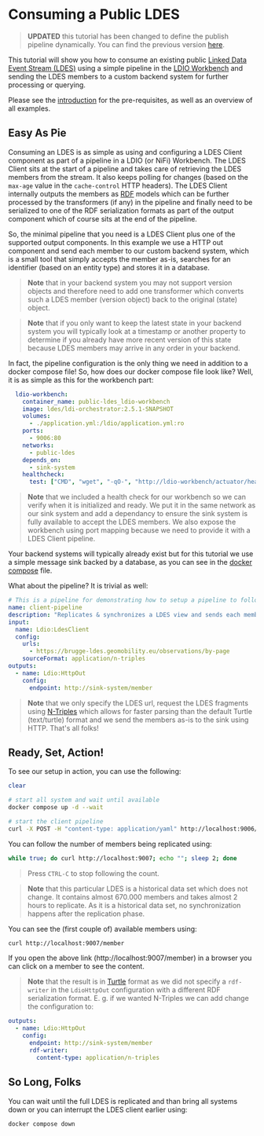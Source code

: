 # Consuming a Public LDES
> **UPDATED** this tutorial has been changed to define the publish pipeline dynamically. You can find the previous version [here](https://github.com/Informatievlaanderen/VSDS-Onboarding-Example/tree/v1.0.0/public-ldes).

This tutorial will show you how to consume an existing public [Linked Data Event Stream (LDES)](https://semiceu.github.io/LinkedDataEventStreams/) using a simple pipeline in the [LDIO Workbench](https://informatievlaanderen.github.io/VSDS-Linked-Data-Interactions/) and sending the LDES members to a custom backend system for further processing or querying.

Please see the [introduction](../README.md) for the pre-requisites, as well as an overview of all examples.

## Easy As Pie
Consuming an LDES is as simple as using and configuring a LDES Client component as part of a pipeline in a LDIO (or NiFi) Workbench. The LDES Client sits at the start of a pipeline and takes care of retrieving the LDES members from the stream. It also keeps polling for changes (based on the `max-age` value in the `cache-control` HTTP headers). The LDES Client internally outputs the members as [RDF](https://en.wikipedia.org/wiki/Resource_Description_Framework) models which can be further processed by the transformers (if any) in the pipeline and finally need to be serialized to one of the RDF serialization formats as part of the output component which of course sits at the end of the pipeline.

So, the minimal pipeline that you need is a LDES Client plus one of the supported output components. In this example we use a HTTP out component and send each member to our custom backend system, which is a small tool that simply accepts the member as-is, searches for an identifier (based on an entity type) and stores it in a database.

> **Note** that in your backend system you may not support version objects and therefore need to add one transformer which converts such a LDES member (version object) back to the original (state) object.

> **Note** that if you only want to keep the latest state in your backend system you will typically look at a timestamp or another property to determine if you already have more recent version of this state because LDES members may arrive in any order in your backend.

In fact, the pipeline configuration is the only thing we need in addition to a docker compose file! So, how does our docker compose file look like? Well, it is as simple as this for the workbench part:
```yaml
  ldio-workbench:
    container_name: public-ldes_ldio-workbench
    image: ldes/ldi-orchestrator:2.5.1-SNAPSHOT
    volumes:
      - ./application.yml:/ldio/application.yml:ro
    ports:
      - 9006:80
    networks:
      - public-ldes 
    depends_on:
      - sink-system
    healthcheck:
      test: ["CMD", "wget", "-qO-", "http://ldio-workbench/actuator/health"]
```
> **Note** that we included a health check for our workbench so we can verify when it is initialized and ready. We put it in the same network as our sink system and add a dependancy to ensure the sink system is fully available to accept the LDES members. We also expose the workbench using port mapping because we need to provide it with a LDES Client pipeline.

Your backend systems will typically already exist but for this tutorial we use a simple message sink backed by a database, as you can see in the [docker compose](./docker-compose.yml#L28) file.

What about the pipeline? It is trivial as well:
```yaml
# This is a pipeline for demonstrating how to setup a pipeline to follow a publicly available LDES as a Data Client
name: client-pipeline
description: "Replicates & synchronizes a LDES view and sends each member to a sink"
input:
  name: Ldio:LdesClient
  config:
    urls: 
      - https://brugge-ldes.geomobility.eu/observations/by-page
    sourceFormat: application/n-triples
outputs:
  - name: Ldio:HttpOut
    config:
      endpoint: http://sink-system/member
```
> **Note** that we only specify the LDES url, request the LDES fragments using [N-Triples](https://en.wikipedia.org/wiki/N-Triples) which allows for faster parsing than the default Turtle (text/turtle) format and we send the members as-is to the sink using HTTP. That's all folks!

## Ready, Set, Action!
To see our setup in action, you can use the following:
```bash
clear

# start all system and wait until available
docker compose up -d --wait

# start the client pipeline
curl -X POST -H "content-type: application/yaml" http://localhost:9006/admin/api/v1/pipeline --data-binary @./pipeline.yml
```

You can follow the number of members being replicated using:
```bash
while true; do curl http://localhost:9007; echo ""; sleep 2; done
```
> Press `CTRL-C` to stop following the count.

> **Note** that this particular LDES is a historical data set which does not change. It contains almost 670.000 members and takes almost 2 hours to replicate. As it is a historical data set, no synchronization happens after the replication phase.

You can see the (first couple of) available members using:
```bash
curl http://localhost:9007/member
```

If you open the above link (http://localhost:9007/member) in a browser you can click on a member to see the content.
> **Note** that the result is in [Turtle](https://www.w3.org/TR/turtle/) format as we did not specify a `rdf-writer` in the `LdioHttpOut` configuration with a different RDF serialization format. E. g. if we wanted N-Triples we can add change the configuration to:
```yaml
outputs:
  - name: Ldio:HttpOut
    config:
      endpoint: http://sink-system/member
      rdf-writer:
        content-type: application/n-triples
```

## So Long, Folks
You can wait until the full LDES is replicated and than bring all systems down or you can interrupt the LDES client earlier using:
```bash
docker compose down
```
